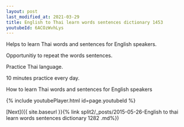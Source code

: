 ```yaml
---
layout: post
last_modified_at: 2021-03-29
title: English to Thai learn words sentences dictionary 1453 
youtubeId: 6ACOzWvhLys
---
```

 
 
Helps to learn Thai words and sentences for English speakers.

Opportunitiy to repeat the words sentences. 

Practice Thai language. 
 
10 minutes practice every day. 
 
How to learn Thai words and sentences for English speakers 
 
{% include youtubePlayer.html id=page.youtubeId %}
 
 
[Next]({{ site.baseurl }}{% link  split2/_posts/2015-05-26-English to thai learn words sentences dictionary 1282 .md%})
 
